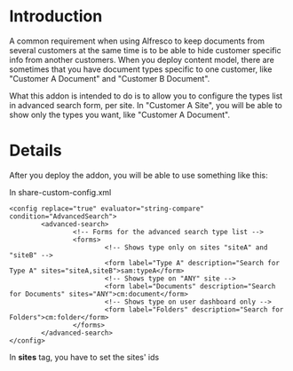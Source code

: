# Introduction #

A common requirement when using Alfresco to keep documents from several customers at the same time is to be able to hide customer specific info from another customers.
When you deploy content model, there are sometimes that you have document types specific to one customer, like "Customer A Document" and "Customer B Document".

What this addon is intended to do is to allow you to configure the types list in advanced search form, per site.
In "Customer A Site", you will be able to show only the types you want, like "Customer A Document".


# Details #

After you deploy the addon, you will be able to use something like this:

In share-custom-config.xml

```
<config replace="true" evaluator="string-compare" condition="AdvancedSearch">
        <advanced-search>
                <!-- Forms for the advanced search type list -->
                <forms>
                        <!-- Shows type only on sites "siteA" and "siteB" -->
                        <form label="Type A" description="Search for Type A" sites="siteA,siteB">sam:typeA</form>
                        <!-- Shows type on "ANY" site -->
                        <form label="Documents" description="Search for Documents" sites="ANY">cm:document</form>
                        <!-- Shows type on user dashboard only -->
                        <form label="Folders" description="Search for Folders">cm:folder</form>
                </forms>
        </advanced-search>
</config>
```

In **sites** tag, you have to set the sites' ids